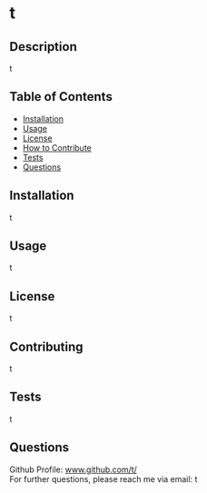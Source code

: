 # t

## Description

t

## Table of Contents

- [Installation](#installation)
- [Usage](#usage)
- [License](#license)
- [How to Contribute](#contributing)
- [Tests](#tests)
- [Questions](#questions)

## Installation

t

## Usage

t

## License

t

## Contributing

t

## Tests

t

## Questions

Github Profile: www.github.com/t/  
For further questions, please reach me via email: t